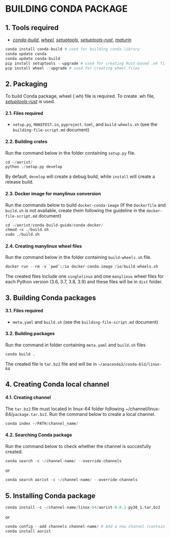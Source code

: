# BUILDING CONDA PACKAGE
## 1. Tools required
- [*conda-build*](https://docs.conda.io/_/downloads/conda-build/en/latest/pdf/), [*wheel*](https://pypi.org/project/setuptools-rust/), [*setuptools*](https://pypi.org/project/setuptools/), [*setuptools-rust*](https://pypi.org/project/setuptools-rust/), [*maturin*](https://pypi.org/project/maturin/) 
```python
conda install conda-build # used for building conda library
conda update conda 
conda update conda-build 
pip install setuptools --upgrade # used for creating Rust-based .wh file (bdist)
pip install wheel --upgrade # used for creating wheel files
```

## 2. Packaging 
To build Conda package, wheel (.wh) file is required. To create .wh file, [*setuptools-rust*](https://pypi.org/project/setuptools-rust/) is used.

#### 2.1. Files required
- `setup.py`, `MANIFEST.in`, `pyproject.toml`, and `build-wheels.sh` (see the `building-file-script.md` document)

#### 2.2. Building crates
Run the command below in the folder containing `setup.py` file.
```python
cd ~/aorist/
python ./setup.py develop
```
By default, `develop` will create a debug build, while `install` will create a release build.

#### 2.3. Docker image for manylinux conversion
Run the commands below to build `docker-conda-image` (If the `Dockerfile` and `build.sh` is not available, create them following the guideline in the `docker-file-script.md` document) 

```python
cd ~/aorist/conda-build-guide/conda-docker/
chmod +x ./build.sh
sudo ./build.sh
```

#### 2.4. Creating manylinux wheel files
Run the command below in the folder containing `build-wheels.sh` file.

```python
docker run --rm -v `pwd`:/io docker-conda-image /io/build-wheels.sh
```
The created files include one `singlelinux` and one `manylinux` wheel files for each Python version (3.6, 3.7, 3.8, 3.9) and these files will be in `dist` folder.


## 3. Building Conda packages  
#### 3.1. Files required
- `meta.yaml` and `build.sh` (see the `building-file-script.md` document)

#### 3.2. Building packages 
Run the command in folder containing `meta.yaml` and `build.sh` files
```python
conda build .
```
The created file is `tar.bz2` file and will be in `~/anaconda3/conda-bld/linux-64`

## 4. Creating Conda local channel 
#### 4.1. Creating channel
The `tar.bz2` file must located in linux-64 folder following ~/channel/linux-64/`package.tar.bz2`. Run the command below to create a local channel.
```python
conda index ~/PATH/channel_name/
```

#### 4.2. Searching Conda package
Run the command below to check whether the channel is succesfully created. 
```python
conda search -c ~/channel-name/ --override-channels
```
or
```python
conda search aorist -c ~/channel-name/ --override-channels
```
## 5. Installing Conda package
```python
conda install -c ~/channel-name/linux-64/aorist-0.0.1-py38_1.tar.bz2
```
or
```python
conda config --add channels channel-name/ # Add a new channel (containing aorist)
conda install aorist
```
